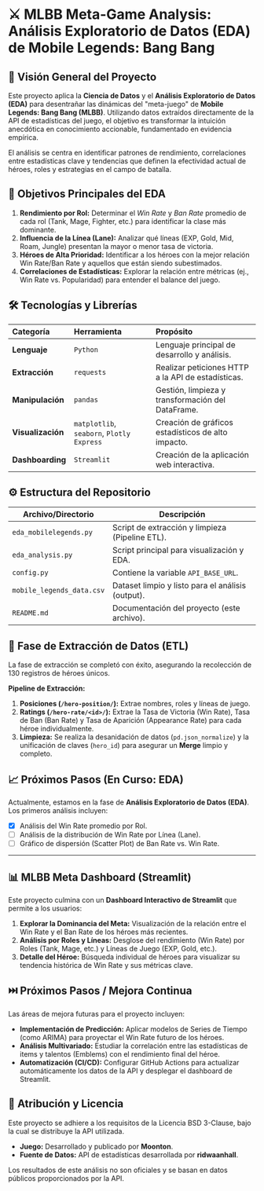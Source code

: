 # ⚔️ MLBB Meta-Game Analysis: Análisis Exploratorio de Datos (EDA) de Mobile Legends: Bang Bang

## 🌟 Visión General del Proyecto

Este proyecto aplica la **Ciencia de Datos** y el **Análisis Exploratorio de Datos (EDA)** para desentrañar las dinámicas del "meta-juego" de **Mobile Legends: Bang Bang (MLBB)**. Utilizando datos extraídos directamente de la API de estadísticas del juego, el objetivo es transformar la intuición anecdótica en conocimiento accionable, fundamentado en evidencia empírica.

El análisis se centra en identificar patrones de rendimiento, correlaciones entre estadísticas clave y tendencias que definen la efectividad actual de héroes, roles y estrategias en el campo de batalla.

## 🎯 Objetivos Principales del EDA

1.  **Rendimiento por Rol:** Determinar el *Win Rate* y *Ban Rate* promedio de cada rol (Tank, Mage, Fighter, etc.) para identificar la clase más dominante.
2.  **Influencia de la Línea (Lane):** Analizar qué líneas (EXP, Gold, Mid, Roam, Jungle) presentan la mayor o menor tasa de victoria.
3.  **Héroes de Alta Prioridad:** Identificar a los héroes con la mejor relación Win Rate/Ban Rate y aquellos que están siendo subestimados.
4.  **Correlaciones de Estadísticas:** Explorar la relación entre métricas (ej., Win Rate vs. Popularidad) para entender el balance del juego.

## 🛠️ Tecnologías y Librerías

| Categoría | Herramienta | Propósito |
| :--- | :--- | :--- |
| **Lenguaje** | `Python` | Lenguaje principal de desarrollo y análisis. |
| **Extracción** | `requests` | Realizar peticiones HTTP a la API de estadísticas. |
| **Manipulación** | `pandas` | Gestión, limpieza y transformación del DataFrame. |
| **Visualización** | `matplotlib`, `seaborn`, `Plotly Express` | Creación de gráficos estadísticos de alto impacto. |
| **Dashboarding** | `Streamlit` | Creación de la aplicación web interactiva. |


## ⚙️ Estructura del Repositorio

| Archivo/Directorio             | Descripción                                           |
|--------------------------------|-------------------------------------------------------|
| `eda_mobilelegends.py`         | Script de extracción y limpieza (Pipeline ETL).        |
| `eda_analysis.py`              | Script principal para visualización y EDA.             |
| `config.py`                    | Contiene la variable `API_BASE_URL`.                  |
| `mobile_legends_data.csv`      | Dataset limpio y listo para el análisis (output).      |
| `README.md`                    | Documentación del proyecto (este archivo).             |


## 🚀 Fase de Extracción de Datos (ETL)

La fase de extracción se completó con éxito, asegurando la recolección de 130 registros de héroes únicos.

**Pipeline de Extracción:**
1.  **Posiciones (`/hero-position/`):** Extrae nombres, roles y líneas de juego.
2.  **Ratings (`/hero-rate/<id>/`):** Extrae la Tasa de Victoria (Win Rate), Tasa de Ban (Ban Rate) y Tasa de Aparición (Appearance Rate) para cada héroe individualmente.
3.  **Limpieza:** Se realiza la desanidación de datos (`pd.json_normalize`) y la unificación de claves (`hero_id`) para asegurar un **Merge** limpio y completo.

## 📈 Próximos Pasos (En Curso: EDA)

Actualmente, estamos en la fase de **Análisis Exploratorio de Datos (EDA)**. Los primeros análisis incluyen:

- [x] Análisis del Win Rate promedio por Rol.
- [ ] Análisis de la distribución de Win Rate por Línea (Lane).
- [ ] Gráfico de dispersión (Scatter Plot) de Ban Rate vs. Win Rate.

---

## 📊  MLBB Meta Dashboard (Streamlit)

Este proyecto culmina con un **Dashboard Interactivo de Streamlit** que permite a los usuarios:

1.  **Explorar la Dominancia del Meta:** Visualización de la relación entre el Win Rate y el Ban Rate de los héroes más recientes.
2.  **Análisis por Roles y Líneas:** Desglose del rendimiento (Win Rate) por Roles (Tank, Mage, etc.) y Líneas de Juego (EXP, Gold, etc.).
3.  **Detalle del Héroe:** Búsqueda individual de héroes para visualizar su tendencia histórica de Win Rate y sus métricas clave.

## ⏭️ Próximos Pasos / Mejora Continua

Las áreas de mejora futuras para el proyecto incluyen:

* **Implementación de Predicción:** Aplicar modelos de Series de Tiempo (como ARIMA) para proyectar el Win Rate futuro de los héroes.
* **Análisis Multivariado:** Estudiar la correlación entre las estadísticas de items y talentos (Emblems) con el rendimiento final del héroe.
* **Automatización (CI/CD):** Configurar GitHub Actions para actualizar automáticamente los datos de la API y desplegar el dashboard de Streamlit.


## 🤝 Atribución y Licencia

Este proyecto se adhiere a los requisitos de la Licencia BSD 3-Clause, bajo la cual se distribuye la API utilizada.

* **Juego:** Desarrollado y publicado por **Moonton**.
* **Fuente de Datos:** API de estadísticas desarrollada por **ridwaanhall**.

Los resultados de este análisis no son oficiales y se basan en datos públicos proporcionados por la API.